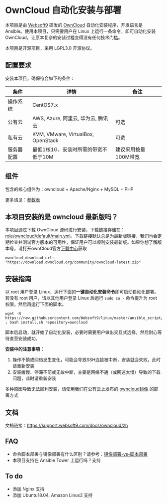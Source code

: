 
# OwnCloud 自动化安装与部署

本项目是由 [Websoft9](https://www.websoft9.com) 研发的 [OwnCloud](https://owncloud.org/) 自动化安装程序，开发语言是 Ansible。使用本项目，只需要用户在 Linux 上运行一条命令，即可自动化安装 OwnCloud，让原本复杂的安装过程变得没有任何技术门槛。  

本项目是开源项目，采用 LGPL3.0 开源协议。

## 配置要求

安装本项目，确保符合如下的条件：

| 条件       | 详情       | 备注  |
| ------------ | ------------ | ----- |
| 操作系统       | CentOS7.x       |   |
| 公有云| AWS, Azure, 阿里云, 华为云, 腾讯云 | 可选 |
| 私有云|  KVM, VMware, VirtualBox, OpenStack | 可选 |
| 服务器配置 | 最低1核1G，安装时所需的带宽不低于10M |  建议采用按量100M带宽 |

## 组件

包含的核心组件为：owncloud + Apache/Nginx + MySQL + PHP

更多请见：[参数表](/docs/zh/stack-components.md)

## 本项目安装的是 owncloud 最新版吗？

本项目通过下载 OwnCloud 源码进行安装，下载链接存储在：[role/owncloud/default/main.yml](/roles/owncloud/defaults/main.yml)。下载链接默认总是为最新版链接，我们也会定期检查并测试官方版本的可用性，保证用户可以顺利安装最新版。如果你想了解版本号，请打开ownCloud官方[下载中心](https://owncloud.org/download/)获取

```
owncloud_download_url: "https://download.owncloud.org/community/owncloud-latest.zip"
```

## 安装指南

以 root 用户登录 Linux，运行下面的**一键自动化安装命令**即可启动自动化部署。若没有 root 用户，请以其他用户登录 Linux 后运行 `sudo su -` 命令提升为 root 权限，然后再运行下面的脚本。

```
wget -N https://raw.githubusercontent.com/Websoft9/linux/master/ansible_script/install.sh ; bash install.sh repository=owncloud
```

脚本后启动，就开始了自动化安装，必要时需要用户做出交互式选择，然后耐心等待直至安装成功。

**安装中的注意事项：**  

1. 操作不慎或网络发生变化，可能会导致SSH连接被中断，安装就会失败，此时请重新安装
2. 安装缓慢、停滞不前或无故中断，主要是网络不通（或网速太慢）导致的下载问题，此时请重新安装

多种原因导致无法顺利安装，请使用我们在公有云上发布的 [owncloud镜像](https://apps.websoft9.com/owncloud) 的部署方式


## 文档

文档链接：https://support.websoft9.com/docs/owncloud/zh

## FAQ

- 命令脚本部署与镜像部署有什么区别？请参考：[镜像部署-vs-脚本部署](https://support.websoft9.com/docs/faq/zh/bz-product.html#镜像部署-vs-脚本部署)
- 本项目支持在 Ansible Tower 上运行吗？支持

## To do

* 添加 Nginx 支持
* 添加 Ubuntu18.04, Amazon Linux2 支持
